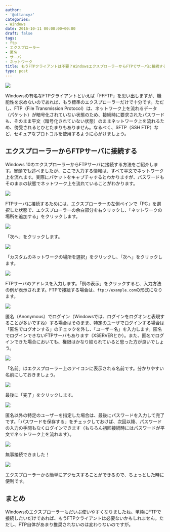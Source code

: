 ```yaml
---
author:
- '@ottanxyz'
categories:
- Windows
date: 2016-10-11 00:00:00+00:00
draft: false
tags:
- ftp
- エクスプローラー
- 匿名
- サーバ
- ネットワーク
title: もうFTPクライアントは不要？WindowsエクスプローラーからFTPでサーバに接続する方法
type: post
---
```


![](161010-57fb7fe1d647b.jpg)

Windowsの有名なFTPクライアントといえば「FFFTP」を思い出しますが、機能性を求めないのであれば、もう標準のエクスプローラーだけで十分です。ただし、FTP（File Transmission Protocol）は、ネットワーク上を流れるデータ（パケット）が暗号化されていない状態のため、接続時に要求されたパスワードも、そのまま平文（暗号化されていない状態）のままネットワーク上を流れるため、傍受されるとひとたまりもありません。なるべく、SFTP（SSH FTP）など、セキュアなプロトコルを使用するように心がけましょう。

## エクスプローラーからFTPサーバに接続する

Windows 10のエクスプローラーからFTPサーバに接続する方法をご紹介します。冒頭でも述べましたが、ここで入力する情報は、すべて平文でネットワーク上を流れます。実際にパケットをキャプチャするとわかりますが、パスワードもそのままの状態でネットワーク上を流れていることがわかります。

![](161010-57fb7fecc4bc3.png)

FTPサーバに接続するためには、エクスプローラーの左側ペインで「PC」を選択した状態で、エクスプローラーの余白部分を右クリックし、「ネットワークの場所を追加する」をクリックします。

![](161010-57fb7ff367407.png)

「次へ」をクリックします。

![](161010-57fb7ff869773.png)

「カスタムのネットワークの場所を選択」をクリックし、「次へ」をクリックします。

![](161010-57fb80022b7bc.png)

FTPサーバのアドレスを入力します。「例の表示」をクリックすると、入力方法の例が表示されます。FTPで接続する場合は、`ftp://example.com`の形式になります。

![](161010-57fb8007c31c8.png)

匿名（Anonymous）でログイン（Windowsでは、ログインをログオンと表現することが多いですね）する場合はそのまま、特定のユーザでログインする場合は「匿名でログオンする」のチェックを外し、「ユーザー名」を入力します。匿名でログインできないFTPサーバもあります（XSERVERとか）。また、匿名でログインできた場合においても、権限はかなり絞られていると思った方が良いでしょう。

![](161010-57fb80126a853.png)

「名前」はエクスプローラー上のアイコンに表示される名前です。分かりやすい名前にしておきましょう。

![](161010-57fb8018018ec.png)

最後に「完了」をクリックします。

![](161010-57fb801d5938a.png)

匿名以外の特定のユーザーを指定した場合は、最後にパスワードを入力して完了です。「パスワードを保存する」をチェックしておけば、次回以降、パスワードの入力の手間もなくログインできます（もちろん初回接続時にはパスワードが平文でネットワーク上を流れます）。

![](161010-57fb8025a04a8.png)

無事接続できました！

![](161010-57fb802c2449c.png)

エクスプローラーから簡単にアクセスすることができるので、ちょっとした時に便利です。

## まとめ

Windowsのエクスプローラーもだいぶ使いやすくなりましたね。単純にFTPで接続したいだけであれば、もうFTPクライアントは必要ないかもしれません。ただし、FTP自体があまり推奨されないのは変わりないのですが。
